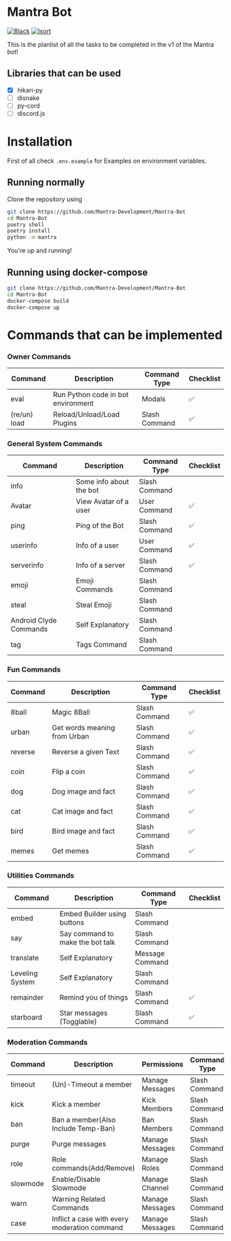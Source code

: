 # Mantra Bot

[![Black](https://github.com/Mantra-Development/Mantra-Bot/actions/workflows/black.yml/badge.svg)](https://github.com/Mantra-Development/Mantra-Bot/actions/workflows/black.yml)
[![Isort](https://github.com/Mantra-Development/Mantra-Bot/actions/workflows/isort.yml/badge.svg)](https://github.com/Mantra-Development/Mantra-Bot/actions/workflows/isort.yml)

This is the planlist of all the tasks to be completed in the v1 of the Mantra bot!

## Libraries that can be used

- [x] hikari-py
- [ ] disnake
- [ ] py-cord
- [ ] discord.js

# Installation

First of all check `.env.example` for Examples on environment variables.

## Running normally

Clone the repository using

```bash
git clone https://github.com/Mantra-Development/Mantra-Bot
cd Mantra-Bot
poetry shell
poetry install
python -m mantra
```

You're up and running!

## Running using docker-compose

```bash
git clone https://github.com/Mantra-Development/Mantra-Bot
cd Mantra-Bot
docker-compose build
docker-compose up
```

# Commands that can be implemented

### Owner Commands

| Command      | Description                        | Command Type  | Checklist |
| ------------ | ---------------------------------- | ------------- | --------- |
| eval         | Run Python code in bot environment | Modals        | ✅        |
| (re/un) load | Reload/Unload/Load Plugins         | Slash Command | ✅        |

### General System Commands

| Command                | Description             | Command Type  | Checklist |
| ---------------------- | ----------------------- | ------------- | --------- |
| info                   | Some info about the bot | Slash Command |           |
| Avatar                 | View Avatar of a user   | User Command  | ✅        |
| ping                   | Ping of the Bot         | Slash Command | ✅        |
| userinfo               | Info of a user          | User Command  | ✅        |
| serverinfo             | Info of a server        | Slash Command | ✅        |
| emoji                  | Emoji Commands          | Slash Command |           |
| steal                  | Steal Emoji             | Slash Command |           |
| Android Clyde Commands | Self Explanatory        | Slash Command |           |
| tag                    | Tags Command            | Slash Command |           |

### Fun Commands

| Command | Description                  | Command Type  | Checklist |
| ------- | ---------------------------- | ------------- | --------- |
| 8ball   | Magic 8Ball                  | Slash Command | ✅        |
| urban   | Get words meaning from Urban | Slash Command | ✅        |
| reverse | Reverse a given Text         | Slash Command | ✅        |
| coin    | Flip a coin                  | Slash Command | ✅        |
| dog     | Dog image and fact           | Slash Command | ✅        |
| cat     | Cat image and fact           | Slash Command | ✅        |
| bird    | Bird image and fact          | Slash Command | ✅        |
| memes   | Get memes                    | Slash Command | ✅        |

### Utilities Commands

| Command         | Description                      | Command Type    | Checklist |
| --------------- | -------------------------------- | --------------- | --------- |
| embed           | Embed Builder using buttons      | Slash Command   |           |
| say             | Say command to make the bot talk | Slash Command   |           |
| translate       | Self Explanatory                 | Message Command |           |
| Leveling System | Self Explanatory                 | Slash Command   |           |
| remainder       | Remind you of things             | Slash Command   | ✅        |
| starboard       | Star messages (Togglable)        | Slash Command   | ✅        |

### Moderation Commands

| Command  | Description                                  | Permissions     | Command Type  | Checklist |
| -------- | -------------------------------------------- | --------------- | ------------- | --------- |
| timeout  | (Un)-Timeout a member                        | Manage Messages | Slash Command |           |
| kick     | Kick a member                                | Kick Members    | Slash Command |           |
| ban      | Ban a member(Also Include Temp-Ban)          | Ban Members     | Slash Command |           |
| purge    | Purge messages                               | Manage Messages | Slash Command |           |
| role     | Role commands(Add/Remove)                    | Manage Roles    | Slash Command |           |
| slowmode | Enable/Disable Slowmode                      | Manage Channel  | Slash Command |           |
| warn     | Warning Related Commands                     | Manage Messages | Slash Command |           |
| case     | Inflict a case with every moderation command | Manage Messages | Slash Command |           |
